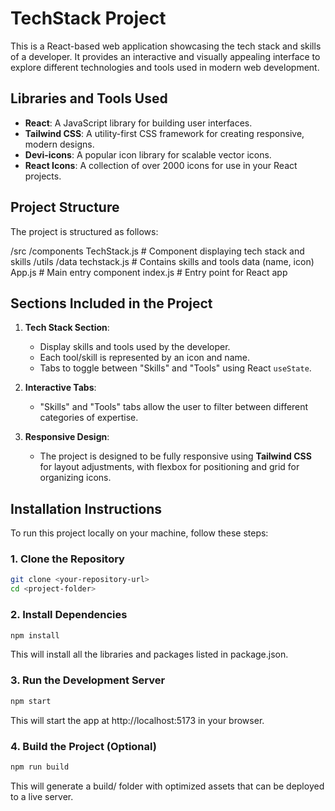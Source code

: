 # TechStack Project

This is a React-based web application showcasing the tech stack and skills of a developer. It provides an interactive and visually appealing interface to explore different technologies and tools used in modern web development.

## Libraries and Tools Used

- **React**: A JavaScript library for building user interfaces.
- **Tailwind CSS**: A utility-first CSS framework for creating responsive, modern designs.
- **Devi-icons**: A popular icon library for scalable vector icons.
- **React Icons**: A collection of over 2000 icons for use in your React projects.


## Project Structure

The project is structured as follows:

/src /components TechStack.js # Component displaying tech stack and skills /utils /data techstack.js # Contains skills and tools data (name, icon) App.js # Main entry component index.js # Entry point for React app


## Sections Included in the Project

1. **Tech Stack Section**:
   - Display skills and tools used by the developer.
   - Each tool/skill is represented by an icon and name.
   - Tabs to toggle between "Skills" and "Tools" using React `useState`.
   
2. **Interactive Tabs**:
   - "Skills" and "Tools" tabs allow the user to filter between different categories of expertise.

3. **Responsive Design**:
   - The project is designed to be fully responsive using **Tailwind CSS** for layout adjustments, with flexbox for positioning and grid for organizing icons.

## Installation Instructions

To run this project locally on your machine, follow these steps:

### 1. Clone the Repository

```bash
git clone <your-repository-url>
cd <project-folder>
```

### 2. Install Dependencies

```bash
npm install
```
This will install all the libraries and packages listed in package.json.

### 3. Run the Development Server

```bash
npm start
```
This will start the app at http://localhost:5173 in your browser.

### 4. Build the Project (Optional)

```bash
npm run build
```

This will generate a build/ folder with optimized assets that can be deployed to a live server.